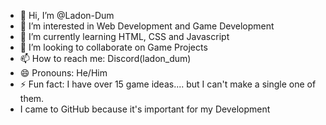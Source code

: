 - 👋 Hi, I’m @Ladon-Dum
- 👀 I’m interested in Web Development and Game Development
- 🌱 I’m currently learning HTML, CSS and Javascript
- 💞️ I’m looking to collaborate on Game Projects
- 📫 How to reach me: Discord(ladon_dum)
- 😄 Pronouns: He/Him
- ⚡ Fun fact: I have over 15 game ideas.... but I can't make a single one of them.
- I came to GitHub because it's important for my Development

<!---
Ladon-Dum/Ladon-Dum is a ✨ special ✨ repository because its `README.md` (this file) appears on your GitHub profile.
You can click the Preview link to take a look at your changes.
--->
